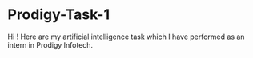 # Prodigy-Task-1
Hi ! Here are my artificial intelligence task which I have performed as an intern in Prodigy Infotech.
